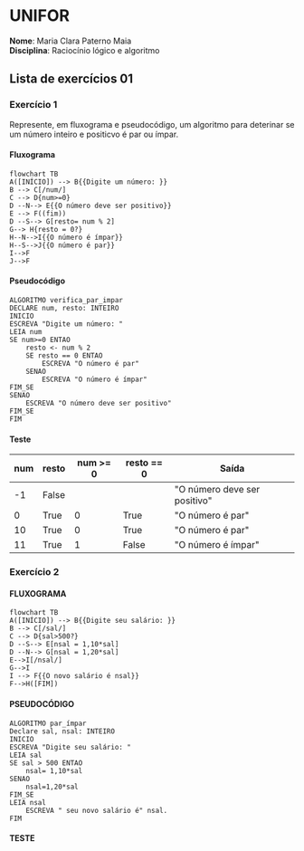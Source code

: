 # UNIFOR
**Nome**: Maria Clara Paterno Maia <br>
**Disciplina**: Raciocínio lógico e algoritmo

## Lista de exercícios 01

### Exercício 1
Represente, em fluxograma e pseudocódigo, um algoritmo para deterinar se um número inteiro e positicvo é par ou ímpar.

#### Fluxograma

```mermaid
flowchart TB
A([INÍCIO]) --> B{{Digite um número: }}
B --> C[/num/] 
C --> D{num>=0}
D --N--> E{{O número deve ser positivo}}
E --> F((fim))
D --S--> G[resto= num % 2]
G--> H{resto = 0?}
H--N-->I{{O número é ímpar}}
H--S-->J{{O número é par}}
I-->F
J-->F
```
#### Pseudocódigo
```
ALGORITMO verifica_par_impar
DECLARE num, resto: INTEIRO
INICIO
ESCREVA "Digite um número: "
LEIA num
SE num>=0 ENTAO 
	resto <- num % 2
	SE resto == 0 ENTAO
		ESCREVA "O número é par"
	SENAO 
		ESCREVA "O número é ímpar"
FIM_SE
SENAO
	ESCREVA "O número deve ser positivo"
FIM_SE
FIM
```

#### Teste
| num | resto | num >= 0 | resto == 0 | Saída |
| -- |-- |-- |-- |-- |
|-1 | False |  |  | "O número deve ser positivo" |
| 0 | True | 0 | True | "O número é par"
| 10 | True | 0 | True | "O número é par"
| 11 | True | 1 | False | "O número é ímpar" 

### Exercício 2

#### FLUXOGRAMA
``` mermaid
flowchart TB
A([INÍCIO]) --> B{{Digite seu salário: }}
B --> C[/sal/]
C --> D{sal>500?}
D --S--> E[nsal = 1,10*sal]
D --N--> G[nsal = 1,20*sal]
E-->I[/nsal/]
G-->I
I --> F{{O novo salário é nsal}}
F-->H([FIM])
```

#### PSEUDOCÓDIGO
```
ALGORITMO par_ímpar
Declare sal, nsal: INTEIRO
INICIO
ESCREVA "Digite seu salário: "
LEIA sal
SE sal > 500 ENTAO	
	nsal= 1,10*sal
SENAO
	nsal=1,20*sal
FIM_SE
LEIA nsal
	ESCREVA " seu novo salário é" nsal. 
FIM
```
	
#### TESTE
